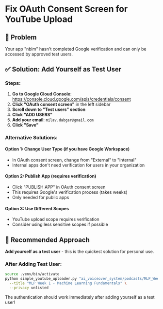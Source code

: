 # Fix OAuth Consent Screen for YouTube Upload

## 🚫 Problem
Your app "nblm" hasn't completed Google verification and can only be accessed by approved test users.

## ✅ Solution: Add Yourself as Test User

### Steps:
1. **Go to Google Cloud Console**: https://console.cloud.google.com/apis/credentials/consent
2. **Click "OAuth consent screen"** in the left sidebar
3. **Scroll down to "Test users" section**
4. **Click "ADD USERS"**
5. **Add your email**: `milav.dabgar@gmail.com`
6. **Click "Save"**

### Alternative Solutions:

#### Option 1: Change User Type (if you have Google Workspace)
- In OAuth consent screen, change from "External" to "Internal"
- Internal apps don't need verification for users in your organization

#### Option 2: Publish App (requires verification)
- Click "PUBLISH APP" in OAuth consent screen
- This requires Google's verification process (takes weeks)
- Only needed for public apps

#### Option 3: Use Different Scopes
- YouTube upload scope requires verification
- Consider using less sensitive scopes if possible

## 🎯 Recommended Approach
**Add yourself as a test user** - this is the quickest solution for personal use.

### After Adding Test User:
```bash
source .venv/bin/activate
python simple_youtube_uploader.py "ai_voiceover_system/podcasts/MLP_Week_1.m4a" \
  --title "MLP Week 1 - Machine Learning Fundamentals" \
  --privacy unlisted
```

The authentication should work immediately after adding yourself as a test user!